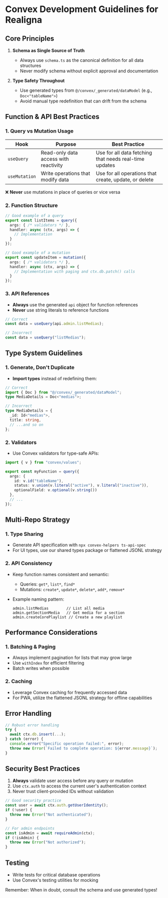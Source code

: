 # Convex Development Guidelines for Realigna

## Core Principles

1. **Schema as Single Source of Truth**
   - Always use `schema.ts` as the canonical definition for all data structures
   - Never modify schema without explicit approval and documentation

2. **Type Safety Throughout**
   - Use generated types from `@/convex/_generated/dataModel` (e.g., `Doc<"tableName">`)
   - Avoid manual type redefinition that can drift from the schema

## Function & API Best Practices

### 1. Query vs Mutation Usage

| Hook           | Purpose                              | Best Practice                                           |
|----------------|--------------------------------------|--------------------------------------------------------|
| `useQuery`     | Read-only data access with reactivity | Use for all data fetching that needs real-time updates  |
| `useMutation`  | Write operations that modify data     | Use for all operations that create, update, or delete   |

❌ **Never** use mutations in place of queries or vice versa

### 2. Function Structure

```typescript
// Good example of a query
export const listItems = query({
  args: { /* validators */ },
  handler: async (ctx, args) => {
    // Implementation
  }
});

// Good example of a mutation
export const updateItem = mutation({
  args: { /* validators */ },
  handler: async (ctx, args) => {
    // Implementation with paging and ctx.db.patch() calls
  }
});
```

### 3. API References

- **Always** use the generated `api` object for function references
- **Never** use string literals to reference functions

```typescript
// Correct
const data = useQuery(api.admin.listMedias);

// Incorrect
const data = useQuery("listMedias");
```

## Type System Guidelines

### 1. Generate, Don't Duplicate

- **Import types** instead of redefining them:

```typescript
// Correct
import { Doc } from "@/convex/_generated/dataModel";
type MediaDetails = Doc<"medias">;

// Incorrect
type MediaDetails = {
  _id: Id<"medias">,
  title: string,
  // ...and so on
};
```

### 2. Validators

- Use Convex validators for type-safe APIs:

```typescript
import { v } from "convex/values";

export const myFunction = query({
  args: {
    id: v.id("tableName"),
    status: v.union(v.literal("active"), v.literal("inactive")),
    optionalField: v.optional(v.string())
  },
  // ...
});
```

## Multi-Repo Strategy

### 1. Type Sharing

- Generate API specification with `npx convex-helpers ts-api-spec`
- For UI types, use our shared types package or flattened JSONL strategy

### 2. API Consistency

- Keep function names consistent and semantic:
  - Queries: `get*`, `list*`, `find*`
  - Mutations: `create*`, `update*`, `delete*`, `add*`, `remove*`
  
- Example naming pattern:
  ```
  admin.listMedias        // List all media
  admin.getSectionMedia   // Get media for a section
  admin.createCorePlaylist // Create a new playlist
  ```

## Performance Considerations

### 1. Batching & Paging

- Always implement pagination for lists that may grow large
- Use `withIndex` for efficient filtering
- Batch writes when possible

### 2. Caching

- Leverage Convex caching for frequently accessed data
- For PWA, utilize the flattened JSONL strategy for offline capabilities

## Error Handling

```typescript
// Robust error handling
try {
  await ctx.db.insert(...);
} catch (error) {
  console.error("Specific operation failed:", error);
  throw new Error(`Failed to complete operation: ${error.message}`);
}
```

## Security Best Practices

1. **Always** validate user access before any query or mutation
2. Use `ctx.auth` to access the current user's authentication context
3. Never trust client-provided IDs without validation

```typescript
// Good security practice
const user = await ctx.auth.getUserIdentity();
if (!user) {
  throw new Error("Not authenticated");
}

// For admin endpoints
const isAdmin = await requireAdmin(ctx);
if (!isAdmin) {
  throw new Error("Not authorized");
}
```

## Testing

- Write tests for critical database operations
- Use Convex's testing utilities for mocking

Remember: When in doubt, consult the schema and use generated types!
